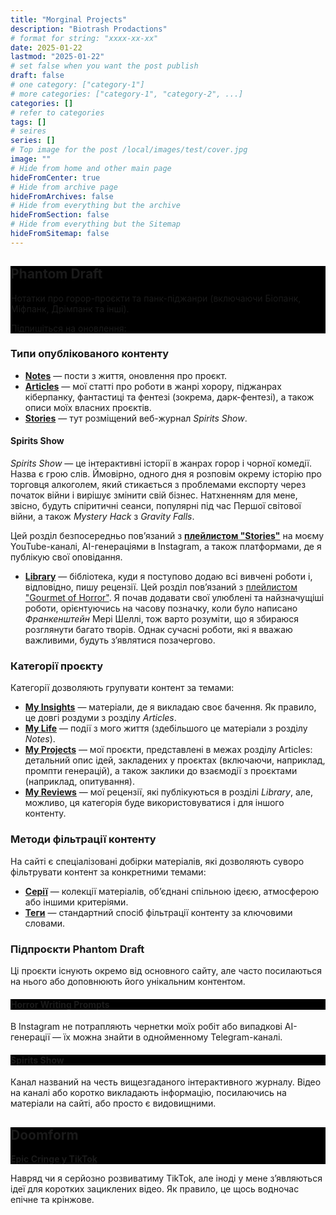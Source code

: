 ```yaml
---
title: "Morginal Projects"
description: "Biotrash Prodactions"
# format for string: "xxxx-xx-xx"
date: 2025-01-22
lastmod: "2025-01-22"
# set false when you want the post publish
draft: false
# one category: ["category-1"]
# more categories: ["category-1", "category-2", ...]
categories: []
# refer to categories
tags: []
# seires
series: []
# Top image for the post /local/images/test/cover.jpg
image: ""
# Hide from home and other main page
hideFromCenter: true
# Hide from archive page
hideFromArchives: false
# Hide from everything but the archive
hideFromSection: false
# Hide from everything but the Sitemap
hideFromSitemap: false
---
```

<div class="castration cover p_relative atcCentral" style="background-image: linear-gradient(black, black), url(/img/cover/default.jpg); background-blend-mode: saturation; background-position-y: 30% !important;">
	<div class="t_center castration base_width p_relative">
		<h2>Phantom Draft</h2>
		<p>Нотатки про горор-проєкти та панк-піджанри (включаючи Біопанк, Міфпанк, Дрімпанк та інші).</p>
		<p>Підпишіться на оновлення:</p>
		<p>
			<a rel="nofollow" href="https://www.facebook.com/phantomdrafts/" target="_blank"><i class="fa fa-facebook-official" aria-hidden="true"></i></a>
			<a rel="nofollow" href="https://t.me/phantomdrafts" target="_blank"><i class="fa fa-telegram" aria-hidden="true"></i></a>
		</p>
	</div>
</div>

### Типи опублікованого контенту

- <a href="/uk/posts/" target="_blank"><strong>Notes</strong></a> — пости з життя, оновлення про проєкт.
- <a href="/uk/articles/" target="_blank"><strong>Articles</strong></a> — мої статті про роботи в жанрі хорору, піджанрах кіберпанку, фантастиці та фентезі (зокрема, дарк-фентезі), а також описи моїх власних проєктів.
- <a href="/uk/stories/" target="_blank"><strong>Stories</strong></a> — тут розміщений веб-журнал *Spirits Show*.

#### Spirits Show

*Spirits Show* — це інтерактивні історії в жанрах горор і чорної комедії. Назва є грою слів. Ймовірно, одного дня я розповім окрему історію про торговця алкоголем, який стикається з проблемами експорту через початок війни і вирішує змінити свій бізнес. Натхненням для мене, звісно, будуть спіритичні сеанси, популярні під час Першої світової війни, а також *Mystery Hack* з *Gravity Falls*.

Цей розділ безпосередньо пов’язаний з <a href="https://youtube.com/playlist?list=PLRSQ_MvJCAAgpwDfSlsxjm9BasAn61rB0&si=XXDnGKBleC7qy4WO" target="_blank"><strong>плейлистом "Stories"</strong></a> на моєму YouTube-каналі, AI-генераціями в Instagram, а також платформами, де я публікую свої оповідання.

- <a href="/uk/library/" target="_blank"><strong>Library</strong></a> — бібліотека, куди я поступово додаю всі вивчені роботи і, відповідно, пишу рецензії. Цей розділ пов’язаний з <a href="https://youtube.com/playlist?list=PLRSQ_MvJCAAgfE99FrnjgDgLP6NG9AjGC&si=eZ79NL3seBIAhtdq" target="_blank">плейлистом "Gourmet of Horror"</a>. Я почав додавати свої улюблені та найзначущіші роботи, орієнтуючись на часову позначку, коли було написано *Франкенштейн* Мері Шеллі, тож варто розуміти, що я збираюся розглянути багато творів. Однак сучасні роботи, які я вважаю важливими, будуть з’являтися позачергово.

### Категорії проєкту

Категорії дозволяють групувати контент за темами:

- <a href="/uk/categories/my-insights/" target="_blank"><strong>My Insights</strong></a> — матеріали, де я викладаю своє бачення. Як правило, це довгі роздуми з розділу *Articles*.
- <a href="/uk/categories/my-life/" target="_blank"><strong>My Life</strong></a> — події з мого життя (здебільшого це матеріали з розділу *Notes*).
- <a href="/uk/categories/my-projects/" target="_blank"><strong>My Projects</strong></a> — мої проєкти, представлені в межах розділу Articles: детальний опис ідей, закладених у проєктах (включаючи, наприклад, промпти генерацій), а також заклики до взаємодії з проєктами (наприклад, опитування).
- <a href="/uk/categories/my-reviews/" target="_blank"><strong>My Reviews</strong></a> — мої рецензії, які публікуються в розділі *Library*, але, можливо, ця категорія буде використовуватися і для іншого контенту.

### Методи фільтрації контенту

На сайті є спеціалізовані добірки матеріалів, які дозволяють суворо фільтрувати контент за конкретними темами:

- <a href="/uk/series/" target="_blank"><strong>Серії</strong></a> — колекції матеріалів, об’єднані спільною ідеєю, атмосферою або іншими критеріями.
- <a href="/uk/tags/" target="_blank"><strong>Теги</strong></a> — стандартний спосіб фільтрації контенту за ключовими словами.

### Підпроєкти Phantom Draft

Ці проєкти існують окремо від основного сайту, але часто посилаються на нього або доповнюють його унікальним контентом.

<div class="castration cover p_relative atcCentral" style="background-image: linear-gradient(black, black), url(/uk/images/page/about-us/horrorprom.webp); background-blend-mode: saturation; background-position-y: 30% !important;">
	<div class="t_center castration base_width p_relative">
		<h4>Horror Writing Prompts</h4>
		<p>
			<a rel="nofollow" href="https://www.instagram.com/horrorprom" target="_blank"><i class="fa fa-instagram" aria-hidden="true"></i></a>
			<a rel="nofollow" href="https://t.me/horrorprom" target="_blank"><i class="fa fa-telegram" aria-hidden="true"></i></a>
		</p>
	</div>
</div>

В Instagram не потрапляють чернетки моїх робіт або випадкові AI-генерації — їх можна знайти в однойменному Telegram-каналі.

<div class="castration cover p_relative atcCentral" style="background-image: linear-gradient(black, black), url(); background-blend-mode: saturation; background-position-y: 30% !important;">
	<div class="t_center castration base_width p_relative">
		<h4>Spirits Show</h4>
		<p>
			<a rel="nofollow" href="https://www.youtube.com/@spirits-show" target="_blank"><i class="fa fa-youtube-play" aria-hidden="true"></i></a>
		</p>
	</div>
</div>

Канал названий на честь вищезгаданого інтерактивного журналу. Відео на каналі або коротко викладають інформацію, посилаючись на матеріали на сайті, або просто є видовищними.

<div class="castration cover p_relative atcCentral" style="background-image: linear-gradient(black, black), url(/uk/images/page/about-us/doomform.webp); background-blend-mode: saturation; background-position-y: 30% !important;">
	<div class="t_center castration base_width p_relative">
		<h2>Doomform</h2>
		<p><a href="" target="_blank"><strong>Epic Cringe у TikTok</strong></a></p>
	</div>
</div>

Навряд чи я серйозно розвиватиму TikTok, але іноді у мене з’являються ідеї для коротких зациклених відео. Як правило, це щось водночас епічне та крінжове.
<!--more-->
